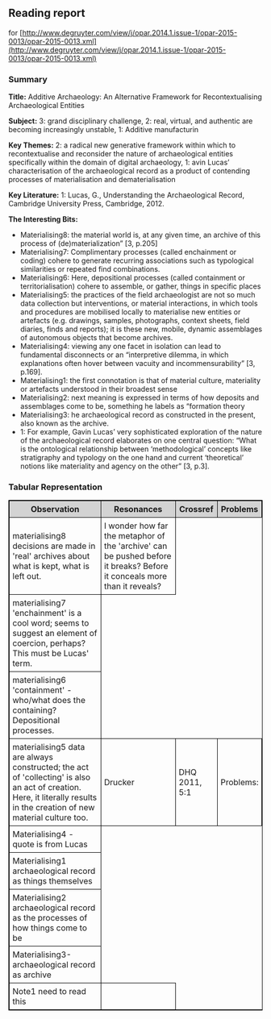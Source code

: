 
<style>

table, td, th { border-collapse: collapse; border: 1px solid black }
td { padding: 6px }
th { padding: 6px; background-color: lightgrey}
</style>

## Reading report
for [http://www.degruyter.com/view/j/opar.2014.1.issue-1/opar-2015-0013/opar-2015-0013.xml](http://www.degruyter.com/view/j/opar.2014.1.issue-1/opar-2015-0013/opar-2015-0013.xml)

### Summary

**Title:** Additive Archaeology: An Alternative Framework for Recontextualising Archaeological Entities

**Subject:** 3: grand disciplinary challenge, 2: real, virtual, and authentic are becoming increasingly unstable, 1: Additive manufacturin

**Key Themes:** 2: a radical new generative framework within which to recontextualise and reconsider the nature of archaeological entities specifically within the domain of digital archaeology, 1: avin Lucas’ characterisation of the archaeological record as a product of contending processes of materialisation and dematerialisation

**Key Literature:** 1: Lucas, G., Understanding the Archaeological Record, Cambridge University Press, Cambridge, 2012.

**The Interesting Bits:**

<ul><li>Materialising8: the material world is, at any given time, an archive of this process of (de)materialization” [3, p.205]</li><li>Materialising7: Complimentary processes (called enchainment or coding) cohere to generate recurring associations such as typological similarities or repeated find combinations.</li><li>Materialising6: Here, depositional processes (called containment or territorialisation) cohere to assemble, or gather, things in specific places</li><li>Materialising5: the practices of the field archaeologist are not so much data collection but interventions, or material interactions, in which tools and procedures are mobilised locally to materialise new entities or artefacts (e.g. drawings, samples, photographs, context sheets, field diaries, finds and reports); it is these new, mobile, dynamic assemblages of autonomous objects that become archives.  </li><li>Materialising4: viewing any one facet in isolation can lead to fundamental disconnects or an “interpretive dilemma, in which explanations often hover between vacuity and incommensurability” [3, p.169].</li><li>Materialising1: the first connotation is that of material culture, materiality or artefacts understood in their broadest sense</li><li>Materialising2: next meaning is expressed in terms of how deposits and assemblages come to be, something he labels as “formation theory</li><li>Materialising3: he archaeological record as constructed in the present, also known as the archive.</li><li>1: For example, Gavin Lucas’ very sophisticated exploration of the nature of the archaeological record elaborates on one central question: “What is the ontological relationship between ‘methodological’ concepts like stratigraphy and typology on the one hand and current ‘theoretical’ notions like materiality and agency on the other” [3, p.3].</li></ul>

### Tabular Representation
<table><tr><th>Observation</th><th>Resonances</th><th>Crossref</th><th>Problems</th></tr><tr><td>materialising8 decisions are made in 'real' archives about what is kept, what is left out. </td><td>I wonder how far the metaphor of the 'archive' can be pushed before it breaks? Before it conceals more than it reveals?</td></tr>
<tr><td>materialising7 'enchainment' is a cool word; seems to suggest an element of coercion, perhaps? This must be Lucas' term.</td></tr>
<tr><td>materialising6 'containment' - who/what does the containing? Depositional processes. </td></tr>
<tr><td>materialising5 data are always constructed; the act of 'collecting' is also an act of creation. Here, it literally results in the creation of new material culture too.</td><td>Drucker</td><td>DHQ 2011, 5:1</td><td>Problems:</td></tr>
<tr><td>Materialising4 - quote is from Lucas</td></tr>
<tr><td>Materialising1 archaeological record as things themselves</td></tr>
<tr><td>Materialising2 archaeological record as the processes of how things come to be</td></tr>
<tr><td>Materialising3- archaeological record as archive</td></tr>
<tr><td>Note1 need to read this</td><td></td></tr></table>

 